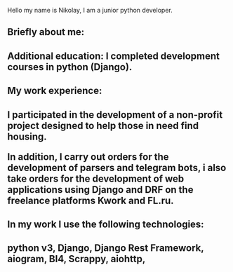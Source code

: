 Hello my name is Nikolay, I am a junior python developer.

<h2>Briefly about me:<h2>
  
Additional education: I completed development courses in python (Django).

<h2>My work experience:<h2>
I participated in the development of a non-profit project designed to help those in need find housing.

In addition, I carry out orders for the development of parsers and telegram bots, i also take orders for the development of web applications using Django and DRF on the freelance platforms Kwork and FL.ru.

<h2>In my work I use the following technologies:<h2>

python v3, Django, Django Rest Framework, aiogram, BI4, Scrappy, aiohttp,
